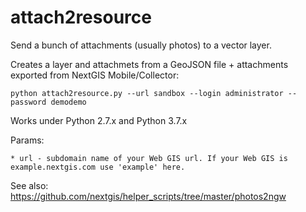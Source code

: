 # attach2resource
Send a bunch of attachments (usually photos) to a vector layer. 

Creates a layer and attachmets from a GeoJSON file + attachments exported from NextGIS Mobile/Collector:

    python attach2resource.py --url sandbox --login administrator --password demodemo
    
Works under Python 2.7.x and Python 3.7.x

Params:

    * url - subdomain name of your Web GIS url. If your Web GIS is example.nextgis.com use 'example' here.

See also: https://github.com/nextgis/helper_scripts/tree/master/photos2ngw
